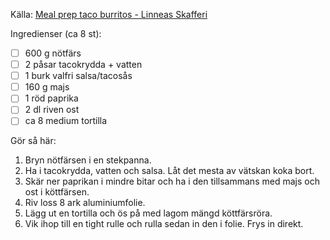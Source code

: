 Källa: [Meal prep taco burritos - Linneas Skafferi](https://www.linneasskafferi.se/2024/06/11/meal-prep-taco-burritos/)

Ingredienser (ca 8 st):
- [ ] 600 g nötfärs
- [ ] 2 påsar tacokrydda + vatten
- [ ] 1 burk valfri salsa/tacosås
- [ ] 160 g majs
- [ ] 1 röd paprika
- [ ] 2 dl riven ost
- [ ] ca 8 medium tortilla

Gör så här:
1. Bryn nötfärsen i en stekpanna.
2. Ha i tacokrydda, vatten och salsa. Låt det mesta av vätskan koka bort.
3. Skär ner paprikan i mindre bitar och ha i den tillsammans med majs och ost i köttfärsen.
4. Riv loss 8 ark aluminiumfolie.
5. Lägg ut en tortilla och ös på med lagom mängd köttfärsröra.
6. Vik ihop till en tight rulle och rulla sedan in den i folie. Frys in direkt.

